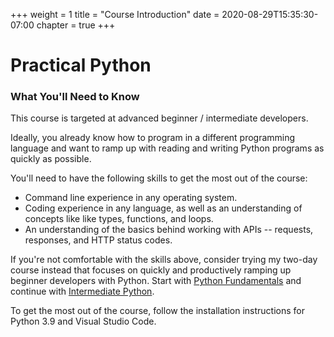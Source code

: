 +++
weight = 1
title = "Course Introduction"
date = 2020-08-29T15:35:30-07:00
chapter = true
+++

# Practical Python

### What You'll Need to Know

This course is targeted at advanced beginner / intermediate developers.

Ideally, you already know how to program in a different programming language and want to ramp up with reading and writing Python programs as quickly as possible.

You'll need to have the following skills to get the most out of the course: 

- Command line experience in any operating system.
- Coding experience in any language, as well as an understanding of concepts like like types, functions, and loops.
- An understanding of the basics behind working with APIs -- requests, responses, and HTTP status codes.

If you're not comfortable with the skills above, consider trying my two-day course instead that focuses on quickly and productively ramping up beginner developers with Python. Start with [Python Fundamentals](https://frontendmasters.com/courses/python/) and continue with [Intermediate Python](https://frontendmasters.com/courses/intermediate-python/).

To get the most out of the course, follow the installation instructions for Python 3.9 and Visual Studio Code.

<!-- ----

### Before Getting Started

Get ready to run Python programs on your computer by completing all the steps in the next chapter. -->
